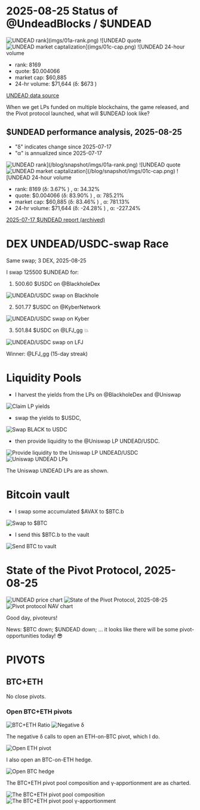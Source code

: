 # 2025-08-25 Status of @UndeadBlocks / $UNDEAD 

![$UNDEAD rank](imgs/01a-rank.png) 
![$UNDEAD quote](imgs/01b-quote.png) 
![$UNDEAD market captalization](imgs/01c-cap.png) 
![$UNDEAD 24-hour volume](imgs/01d-vol.png) 

* rank: 8169 
* quote: $0.004066 
* market cap: $60,885 
* 24-hr volume: $71,644 (δ: $673 ) 


[UNDEAD data source](https://www.coingecko.com/en/coins/undead-blocks) 



When we get LPs funded on multiple blockchains, the game released, and the Pivot protocol launched, what will $UNDEAD look like? 

## $UNDEAD performance analysis, 2025-08-25 

* "δ" indicates change since 2025-07-17 
* "α" is annualized since 2025-07-17 

![$UNDEAD rank](/blog/snapshot/imgs/01a-rank.png) 
![$UNDEAD quote](/blog/snapshot/imgs/01b-quote.png) 
![$UNDEAD market captalization](/blog/snapshot/imgs/01c-cap.png) 
![$UNDEAD 24-hour volume](/blog/snapshot/imgs/01d-vol.png) 

* rank: 8169 (δ: 3.67% ) , α: 34.32% 
* quote: $0.004066 (δ: 83.90% ) , α: 785.21% 
* market cap: $60,885 (δ: 83.46% ) , α: 781.13% 
* 24-hr volume: $71,644 (δ: -24.28% ) , α: -227.24% 

[2025-07-17 $UNDEAD report (archived)](https://github.com/pivoteur/biz/tree/main/blog/snapshot) 
# DEX UNDEAD/USDC-swap Race 

Same swap; 3 DEX, 2025-08-25 

I swap 125500 $UNDEAD for: 

1. 500.60 $USDC on @BlackholeDex 

![UNDEAD/USDC swap on Blackhole](imgs/02a-blackhole.png) 

2. 501.77 $USDC on @KyberNetwork 

![UNDEAD/USDC swap on Kyber](imgs/02b-kyber.png) 

3. 501.84 $USDC on @LFJ_gg 💥 

![UNDEAD/USDC swap on LFJ](imgs/02c-lfj.png) 

Winner: @LFJ_gg (15-day streak) 

# Liquidity Pools 

* I harvest the yields from the LPs on @BlackholeDex and @Uniswap 

![Claim LP yields](imgs/03a-claim.png) 

* swap the yields to $USDC, 

![Swap BLACK to USDC](imgs/03b-swap.png) 

* then provide liquidity to the @Uniswap LP UNDEAD/USDC. 

![Provide liquidity to the Uniswap LP UNDEAD/USDC](imgs/03c-provide.png) 
![Uniswap UNDEAD LPs](imgs/03d-lps.png) 

The Uniswap UNDEAD LPs are as shown. 

# Bitcoin vault 

* I swap some accumulated $AVAX to $BTC.b 

![Swap to $BTC](imgs/04a-swap.png) 

* I send this $BTC.b to the vault 

![Send BTC to vault](imgs/04b-xfer.png) 

# State of the Pivot Protocol, 2025-08-25 

![UNDEAD price chart](imgs/05a-undead.png) 
![State of the Pivot Protocol, 2025-08-25](imgs/05b-assets.png) 
![Pivot protocol NAV chart](imgs/05c-nav.png) 


Good day, pivoteurs! 

News: $BTC down; $UNDEAD down; ... it looks like there will be some pivot-opportunities today! 😎 

# PIVOTS 

## BTC+ETH 




No close pivots. 











### Open BTC+ETH pivots 

![BTC+ETH Ratio](imgs/06a-ratio.png) 
![Negative δ](imgs/06b-delta.png) 

The negative δ calls to open an ETH-on-BTC pivot, which I do. 

![Open ETH pivot](imgs/06c-open-eth-pivot.png) 

I also open an BTC-on-ETH hedge. 

![Open BTC hedge](imgs/06d-open-btc-hedge.png) 





The BTC+ETH pivot pool composition and γ-apportionment are as charted. 

![The BTC+ETH pivot pool composition](imgs/07a-comp.png) 
![The BTC+ETH pivot pool γ-apportionment](imgs/07b-apport.png) 
